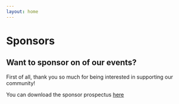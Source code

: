 ```yaml
---
layout: home
---
```


# Sponsors

## Want to sponsor on of our events?

First of all, thank you so much for being interested in supporting our community!

You can download the sponsor prospectus [here](/docs/patrocinio_rubymx.pdf)
